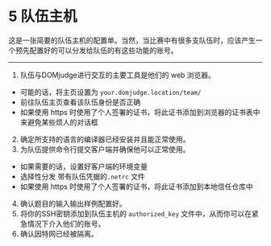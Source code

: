 # 5 队伍主机

这是一张简要的队伍主机的配置单。当然，当比赛中有很多支队伍时，应该产生一个预先配置好的可以分发给队伍的有这些功能的账号。

---
1. 队伍与DOMjudge进行交互的主要工具是他们的 web 浏览器。
* 可能的话，将主页设置为 `your.domjudge.location/team/`
* 前往队伍主页查看该队伍身份是否正确
* 如果使用 https 时使用了个人签署的证书，将此证书添加到浏览器的证书表中来避免某些烦人的对话框

2. 确定所支持的语言的编译器已经安装并且能正常使用。
3. 为队伍提供命令行提交客户端并确保他可以正常使用。
* 如果需要的话，设置好客户端的环境变量
* 选择性分发 带有队伍凭据的`.netrc` 文件
* 如果使用 https 时使用了个人签署的证书，将此证书添加到本地信任仓库中
4. 确认题目的输入输出样例配置好。
5. 将你的SSH密钥添加到队伍主机的 `authorized_key` 文件中，从而你可以在紧急情况下介入他们的账号。
6. 确认因特网已经被隔离。